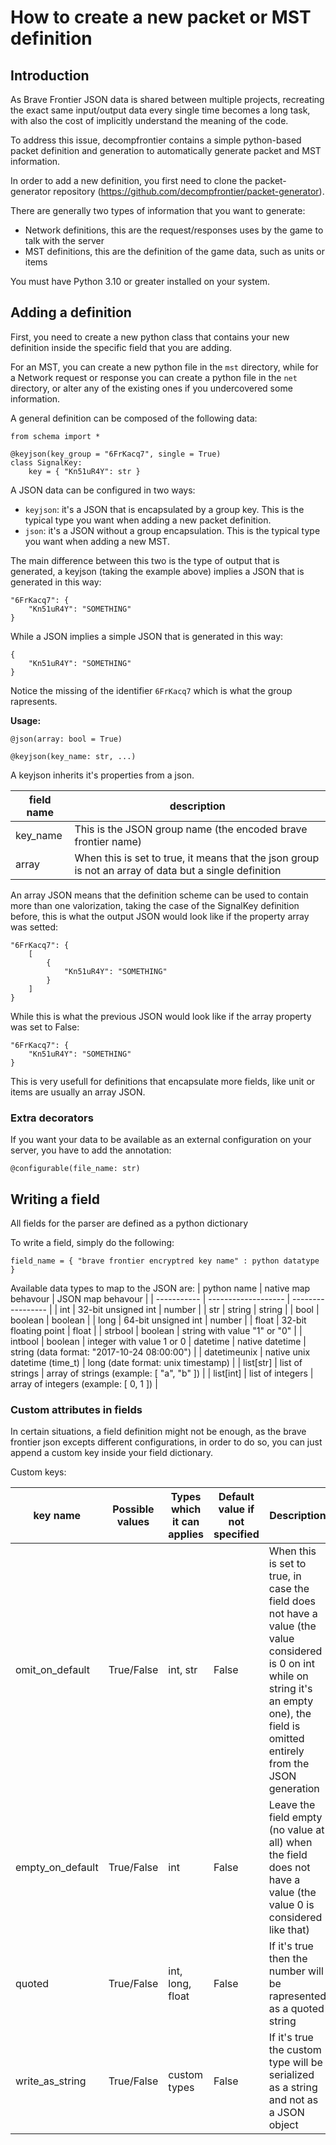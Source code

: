 # How to create a new packet or MST definition


## Introduction 
As Brave Frontier JSON data is shared between multiple projects, recreating the exact same input/output data every single time becomes a long task, with also the cost of implicitly understand the meaning of the code.

To address this issue, decompfrontier contains a simple python-based packet definition and generation to automatically generate packet and MST information.

In order to add a new definition, you first need to clone the packet-generator repository (https://github.com/decompfrontier/packet-generator).

There are generally two types of information that you want to generate:
* Network definitions, this are the request/responses uses by the game to talk with the server
* MST definitions, this are the definition of the game data, such as units or items

You must have Python 3.10 or greater installed on your system.

## Adding a definition

First, you need to create a new python class that contains your new definition inside the specific field that you are adding.

For an MST, you can create a new python file in the `mst` directory, while for a Network request or response you can create a python file in the `net` directory, or alter any of the existing ones if you undercovered some information.

A general definition can be composed of the following data:
```
from schema import *

@keyjson(key_group = "6FrKacq7", single = True)
class SignalKey:
    key = { "Kn51uR4Y": str }
```


A JSON data can be configured in two ways:
* `keyjson`: it's a JSON that is encapsulated by a group key. This is the typical type you want when adding a new packet definition.
* `json`: it's a JSON without a group encapsulation. This is the typical type you want when adding a new MST.

The main difference between this two is the type of output that is generated, a keyjson (taking the example above) implies a JSON that is generated in this way:
```
"6FrKacq7": {
    "Kn51uR4Y": "SOMETHING"
}
```

While a JSON implies a simple JSON that is generated in this way:
```
{
    "Kn51uR4Y": "SOMETHING"
}
```

Notice the missing of the identifier `6FrKacq7` which is what the group rapresents.

**Usage:**

```
@json(array: bool = True)

@keyjson(key_name: str, ...)
```

A keyjson inherits it's properties from a json.

| field name | description |
| ---------- | ------------ |
| key_name | This is the JSON group name (the encoded brave frontier name) |
| array | When this is set to true, it means that the json group is not an array of data but a single definition |

An array JSON means that the definition scheme can be used to contain more than one valorization, taking the case of the SignalKey definition before, this is what the output JSON would look like if the property array was setted:
```
"6FrKacq7": {
    [
        {
            "Kn51uR4Y": "SOMETHING"
        }
    ]
}
```


While this is what the previous JSON would look like if the array property was set to False:
```
"6FrKacq7": {
    "Kn51uR4Y": "SOMETHING"
}
```

This is very usefull for definitions that encapsulate more fields, like unit or items are usually an array JSON.

### Extra decorators
If you want your data to be available as an external configuration on your server, you have to add the annotation:
```
@configurable(file_name: str)
```

## Writing a field

All fields for the parser are defined as a python dictionary

To write a field, simply do the following:

`field_name = { "brave frontier encryptred key name" : python datatype }`

Available data types to map to the JSON are:
| python name | native map behavour | JSON map behavour |
| ----------- | ------------------- | ----------------- |
| int | 32-bit unsigned int | number |
| str | string | string |
| bool | boolean | boolean |
| long | 64-bit unsigned int | number |
| float | 32-bit floating point | float |
| strbool | boolean | string with value "1" or "0" |
| intbool | boolean | integer with value 1 or 0
| datetime | native datetime | string (data format: "2017-10-24 08:00:00") |
| datetimeunix | native unix datetime (time_t) | long (date format: unix timestamp) |
| list[str] | list of strings | array of strings (example: [ "a", "b" ]) |
| list[int] | list of integers | array of integers (example: [ 0, 1 ]) |

### Custom attributes in fields
In certain situations, a field definition might not be enough, as the brave frontier
json excepts different configurations, in order to do so, you can just append a
custom key inside your field dictionary.

Custom keys:

| key name | Possible values | Types which it can applies | Default value if not specified | Description |
| -------- | --------------- | -------------------------- | ------------------------------ | ----------- |
| omit_on_default | True/False | int, str | False | When this is set to true, in case the field does not have a value (the value considered is 0 on int while on string it's an empty one), the field is omitted entirely from the JSON generation |
| empty_on_default | True/False | int | False | Leave the field empty (no value at all) when the field does not have a value (the value 0 is considered like that) |
| quoted | True/False | int, long, float | False | If it's true then the number will be rapresented as a quoted string |
| write_as_string | True/False | custom types | False | If it's true the custom type will be serialized as a string and not as a JSON object |
